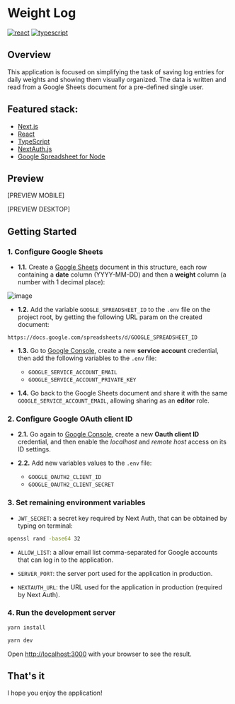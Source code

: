 # Weight Log

[![react](https://badges.aleen42.com/src/react.svg)](https://badges.aleen42.com/src/react.svg) [![typescript](https://badges.aleen42.com/src/typescript.svg)](https://badges.aleen42.com/src/typescript.svg)

## Overview

This application is focused on simplifying the task of saving log entries for daily weights and showing them visually organized. The data is written and read from a Google Sheets document for a pre-defined single user.

## Featured stack:

- [Next.js](https://nextjs.org/)
- [React](https://reactjs.org/)
- [TypeScript](https://www.typescriptlang.org/)
- [NextAuth.js](https://next-auth.js.org/)
- [Google Spreadsheet for Node](https://theoephraim.github.io/node-google-spreadsheet/#/)

## Preview

[PREVIEW MOBILE]

[PREVIEW DESKTOP]

## Getting Started

### 1. Configure Google Sheets

- **1.1.** Create a [Google Sheets](https://sheets.google.com) document in this structure, each row containing a **date** column (YYYY-MM-DD) and then a **weight** column (a number with 1 decimal place):

 ![image](https://user-images.githubusercontent.com/2921281/221711464-73155a9a-af19-4353-af90-41a4bbb628ac.png)

- **1.2.** Add the variable `GOOGLE_SPREADSHEET_ID` to the `.env` file on the project root, by getting the following URL param on the created document:
```
https://docs.google.com/spreadsheets/d/GOOGLE_SPREADSHEET_ID
```

- **1.3.** Go to [Google Console](https://console.cloud.google.com/apis/credentials), create a new **service account** credential, then add the following variables to the `.env` file:

  * `GOOGLE_SERVICE_ACCOUNT_EMAIL`
  * `GOOGLE_SERVICE_ACCOUNT_PRIVATE_KEY`

- **1.4.** Go back to the Google Sheets document and share it with the same `GOOGLE_SERVICE_ACCOUNT_EMAIL`, allowing sharing as an **editor** role.

### 2. Configure Google OAuth client ID

- **2.1.** Go again to [Google Console](https://console.cloud.google.com/apis/credentials), create a new **Oauth client ID** credential, and then enable the *localhost* and *remote host* access on its ID settings.

- **2.2.** Add new variables values to the `.env` file:

  * `GOOGLE_OAUTH2_CLIENT_ID`
  * `GOOGLE_OAUTH2_CLIENT_SECRET`

### 3. Set remaining environment variables

- `JWT_SECRET`: a secret key required by Next Auth, that can be obtained by typing on terminal:

```bash
openssl rand -base64 32
```

- `ALLOW_LIST`: a allow email list comma-separated for Google accounts that can log in to the application.

- `SERVER_PORT`: the server port used for the application in production.

- `NEXTAUTH_URL`: the URL used for the application in production (required by Next Auth).

### 4. Run the development server

```bash
yarn install
```

```bash
yarn dev
```

Open [http://localhost:3000](http://localhost:3000) with your browser to see the result.

## That's it

I hope you enjoy the application!

